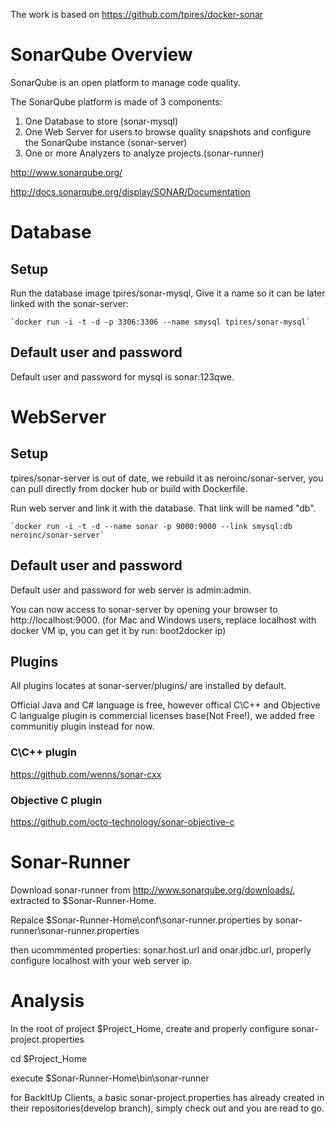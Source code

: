 The work is based on https://github.com/tpires/docker-sonar

# SonarQube Overview

SonarQube is an open platform to manage code quality.

The SonarQube platform is made of 3 components:

1. One Database to store (sonar-mysql)
2. One Web Server for users to browse quality snapshots and configure the SonarQube instance (sonar-server)
3. One or more Analyzers to analyze projects.(sonar-runner)

http://www.sonarqube.org/

http://docs.sonarqube.org/display/SONAR/Documentation

# Database

## Setup 
Run the database image tpires/sonar-mysql, Give it a name so it can be later linked with the sonar-server:

	`docker run -i -t -d -p 3306:3306 --name smysql tpires/sonar-mysql`

## Default user and password

Default user and password for mysql is sonar:123qwe.

# WebServer 

## Setup
tpires/sonar-server is out of date, we rebuild it as neroinc/sonar-server, you can pull directly from docker hub or build with Dockerfile.

Run web server and link it with the database. That link will be named "db".

	`docker run -i -t -d --name sonar -p 9000:9000 --link smysql:db neroinc/sonar-server`

## Default user and password

Default user and password for web server is admin:admin.

You can now access to sonar-server by opening your browser to http://localhost:9000. 
(for Mac and Windows users, replace localhost with docker VM ip, you can get it by run: boot2docker ip)

## Plugins
All plugins locates at sonar-server/plugins/ are installed by default.

Official Java and C# language is free, however offical C\C++ and Objective C langualge plugin is commercial licenses base(Not Free!), we added free communitiy plugin instead for now.

### C\C++ plugin
https://github.com/wenns/sonar-cxx

### Objective C plugin
https://github.com/octo-technology/sonar-objective-c

# Sonar-Runner
Download sonar-runner from http://www.sonarqube.org/downloads/, extracted to $Sonar-Runner-Home.

Repalce $Sonar-Runner-Home\conf\sonar-runner.properties by sonar-runner\sonar-runner.properties

then ucommmented properties: sonar.host.url and onar.jdbc.url, properly configure localhost with your web server ip.

# Analysis
In the root of project $Project_Home, create and properly configure sonar-project.properties

cd $Project_Home

execute $Sonar-Runner-Home\bin\sonar-runner

for BackItUp Clients, a basic sonar-project.properties has already created in their repositories(develop branch), simply check out and you are read to go.





